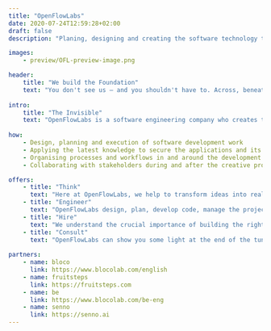 ```yaml
---
title: "OpenFlowLabs"
date: 2020-07-24T12:59:28+02:00
draft: false
description: "Planing, designing and creating the software technology that drives the world of tomorrow. If you would like to work with us, write us at: contact@openflowlabs.com"

images:
    - preview/OFL-preview-image.png

header:
    title: "We build the Foundation"
    text: "You don't see us – and you shouldn't have to. Across, beneath and above, OpenFlowLabs build the gears that move mountains at every click."
    
intro:
    title: "The Invisible"
    text: "OpenFlowLabs is a software engineering company who creates the invisible technology that makes every action and data entry possible. Solutions for the most imperceptible interactions and the structure to support tech revolutions."
    
how:
    - Design, planning and execution of software development work
    - Applying the latest knowledge to secure the applications and its content
    - Organising processes and workflows in and around the development work
    - Collaborating with stakeholders during and after the creative process

offers:
    - title: "Think"
      text: "Here at OpenFlowLabs, we help to transform ideas into real products and services. With our partners, throughout the world, OpenFlowLabs design the technology of products, apps and services that make real change in the world."
    - title: "Engineer"
      text: "OpenFlowLabs design, plan, develop code, manage the project and collaborations and find the perfect tools to build the technology needed for the project. In more simple words, we take care of it."
    - title: "Hire"
      text: "We understand the crucial importance of building the right team. OpenFlowLabs find and harvest the ideal knowledge to build long and fruitful relationships. OpenFlowLabs lorem ipsum lorem ipsum lorem ipsum lorem ipsum lorem ipsum lorem ipsum"
    - title: "Consult"
      text: "OpenFlowLabs can show you some light at the end of the tunnel – we fix bugs, find tools, hire people, build technologies and create processes. All of that OpenFlowLabs can introduce to you while working with you on the project. In short consulting."
      
partners:
    - name: bloco
      link: https://www.blocolab.com/english
    - name: fruitsteps
      link: https://fruitsteps.com
    - name: be
      link: https://www.blocolab.com/be-eng
    - name: senno
      link: https://senno.ai
---
```

